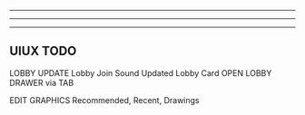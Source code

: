 
--------------------------------------------------------------------------------------
--------------------------------------------------------------------------------------
--------------------------------------------------------------------------------------
UIUX TODO
--------------------------------------------------------------------------------------

LOBBY UPDATE
  Lobby Join Sound
  Updated Lobby Card
  OPEN LOBBY DRAWER via TAB

EDIT GRAPHICS
  Recommended, Recent, Drawings

